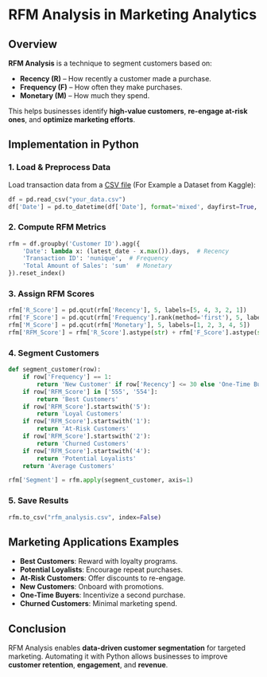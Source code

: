 # RFM Analysis in Marketing Analytics

## Overview

**RFM Analysis** is a technique to segment customers based on:

  - **Recency (R)** – How recently a customer made a purchase.
  - **Frequency (F)** – How often they make purchases.
  - **Monetary (M)** – How much they spend.

This helps businesses identify **high-value customers**, **re-engage at-risk ones**, and **optimize marketing efforts**.

## Implementation in Python

### **1. Load & Preprocess Data**

Load transaction data from a [CSV file](https://www.kaggle.com/datasets/marian447/retail-store-sales-transactions) (For Example a Dataset from Kaggle):

```python
df = pd.read_csv("your_data.csv")
df['Date'] = pd.to_datetime(df['Date'], format='mixed', dayfirst=True, errors='coerce')
```

### **2. Compute RFM Metrics**

```python
rfm = df.groupby('Customer ID').agg({
    'Date': lambda x: (latest_date - x.max()).days,  # Recency
    'Transaction ID': 'nunique',  # Frequency
    'Total Amount of Sales': 'sum'  # Monetary
}).reset_index()
```

### **3. Assign RFM Scores**

```python
rfm['R_Score'] = pd.qcut(rfm['Recency'], 5, labels=[5, 4, 3, 2, 1])
rfm['F_Score'] = pd.qcut(rfm['Frequency'].rank(method='first'), 5, labels=[1, 2, 3, 4, 5])
rfm['M_Score'] = pd.qcut(rfm['Monetary'], 5, labels=[1, 2, 3, 4, 5])
rfm['RFM_Score'] = rfm['R_Score'].astype(str) + rfm['F_Score'].astype(str) + rfm['M_Score'].astype(str)
```

### **4. Segment Customers**

```python
def segment_customer(row):
    if row['Frequency'] == 1:
        return 'New Customer' if row['Recency'] <= 30 else 'One-Time Buyer'
    if row['RFM_Score'] in ['555', '554']:
        return 'Best Customers'
    if row['RFM_Score'].startswith('5'):
        return 'Loyal Customers'
    if row['RFM_Score'].startswith('1'):
        return 'At-Risk Customers'
    if row['RFM_Score'].startswith('2'):
        return 'Churned Customers'
    if row['RFM_Score'].startswith('4'):
        return 'Potential Loyalists'
    return 'Average Customers'

rfm['Segment'] = rfm.apply(segment_customer, axis=1)
```

### **5. Save Results**

```python
rfm.to_csv("rfm_analysis.csv", index=False)
```

## Marketing Applications Examples

  - **Best Customers**: Reward with loyalty programs.
  - **Potential Loyalists**: Encourage repeat purchases.
  - **At-Risk Customers**: Offer discounts to re-engage.
  - **New Customers**: Onboard with promotions.
  - **One-Time Buyers**: Incentivize a second purchase.
  - **Churned Customers**: Minimal marketing spend.

## Conclusion

RFM Analysis enables **data-driven customer segmentation** for targeted marketing. Automating it with Python allows businesses to improve **customer retention**, **engagement**, and **revenue**.
